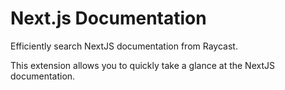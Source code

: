 # Next.js Documentation

Efficiently search NextJS documentation from Raycast.

This extension allows you to quickly take a glance at the NextJS documentation.

